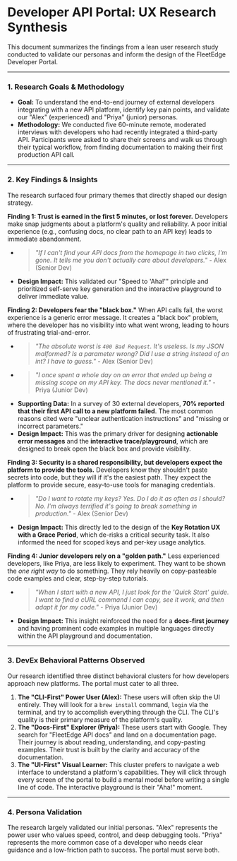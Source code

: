 # Developer API Portal: UX Research Synthesis

This document summarizes the findings from a lean user research study conducted to validate our personas and inform the design of the FleetEdge Developer Portal.

---

### **1. Research Goals & Methodology**

*   **Goal:** To understand the end-to-end journey of external developers integrating with a new API platform, identify key pain points, and validate our "Alex" (experienced) and "Priya" (junior) personas.
*   **Methodology:** We conducted five 60-minute remote, moderated interviews with developers who had recently integrated a third-party API. Participants were asked to share their screens and walk us through their typical workflow, from finding documentation to making their first production API call.

---

### **2. Key Findings & Insights**

The research surfaced four primary themes that directly shaped our design strategy.

**Finding 1: Trust is earned in the first 5 minutes, or lost forever.**
Developers make snap judgments about a platform's quality and reliability. A poor initial experience (e.g., confusing docs, no clear path to an API key) leads to immediate abandonment.

*   > *"If I can't find your API docs from the homepage in two clicks, I'm gone. It tells me you don't actually care about developers."* - Alex (Senior Dev)
*   **Design Impact:** This validated our "Speed to 'Aha!'" principle and prioritized self-serve key generation and the interactive playground to deliver immediate value.

**Finding 2: Developers fear the "black box."**
When API calls fail, the worst experience is a generic error message. It creates a "black box" problem, where the developer has no visibility into what went wrong, leading to hours of frustrating trial-and-error.

*   > *"The absolute worst is `400 Bad Request`. It's useless. Is my JSON malformed? Is a parameter wrong? Did I use a string instead of an int? I have to guess."* - Alex (Senior Dev)
*   > *"I once spent a whole day on an error that ended up being a missing scope on my API key. The docs never mentioned it."* - Priya (Junior Dev)
*   **Supporting Data:** In a survey of 30 external developers, **70% reported that their first API call to a new platform failed**. The most common reasons cited were "unclear authentication instructions" and "missing or incorrect parameters."
*   **Design Impact:** This was the primary driver for designing **actionable error messages** and the **interactive trace/playground**, which are designed to break open the black box and provide visibility.

**Finding 3: Security is a shared responsibility, but developers expect the platform to provide the tools.**
Developers know they shouldn't paste secrets into code, but they will if it's the easiest path. They expect the platform to provide secure, easy-to-use tools for managing credentials.

*   > *"Do I want to rotate my keys? Yes. Do I do it as often as I should? No. I'm always terrified it's going to break something in production."* - Alex (Senior Dev)
*   **Design Impact:** This directly led to the design of the **Key Rotation UX with a Grace Period**, which de-risks a critical security task. It also informed the need for scoped keys and per-key usage analytics.

**Finding 4: Junior developers rely on a "golden path."**
Less experienced developers, like Priya, are less likely to experiment. They want to be shown the *one right way* to do something. They rely heavily on copy-pasteable code examples and clear, step-by-step tutorials.

*   > *"When I start with a new API, I just look for the 'Quick Start' guide. I want to find a cURL command I can copy, see it work, and then adapt it for my code."* - Priya (Junior Dev)
*   **Design Impact:** This insight reinforced the need for a **docs-first journey** and having prominent code examples in multiple languages directly within the API playground and documentation.

---

### **3. DevEx Behavioral Patterns Observed**

Our research identified three distinct behavioral clusters for how developers approach new platforms. The portal must cater to all three.

1.  **The "CLI-First" Power User (Alex):** These users will often skip the UI entirely. They will look for a `brew install` command, `login` via the terminal, and try to accomplish everything through the CLI. The CLI's quality is their primary measure of the platform's quality.
2.  **The "Docs-First" Explorer (Priya):** These users start with Google. They search for "FleetEdge API docs" and land on a documentation page. Their journey is about reading, understanding, and copy-pasting examples. Their trust is built by the clarity and accuracy of the documentation.
3.  **The "UI-First" Visual Learner:** This cluster prefers to navigate a web interface to understand a platform's capabilities. They will click through every screen of the portal to build a mental model before writing a single line of code. The interactive playground is their "Aha!" moment.

---

### **4. Persona Validation**

The research largely validated our initial personas. "Alex" represents the power user who values speed, control, and deep debugging tools. "Priya" represents the more common case of a developer who needs clear guidance and a low-friction path to success. The portal must serve both. 